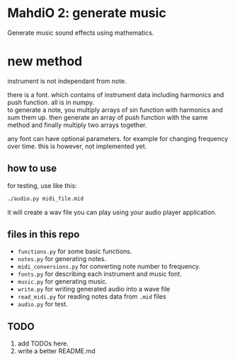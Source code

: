 # MahdiO 2: generate music

Generate music sound effects using mathematics.



# new method

instrument is not independant from note.

there is a font. which contains of instrument data including harmonics and push function. all is in numpy.  
to generate a note, you multiply arrays of sin function with harmonics and sum them up. then generate an array of push function with the same method and finally multiply two arrays together.

any font can have optional parameters. for example for changing frequency over time. this is however, not implemented yet.

## how to use
for testing, use like this:

```bash
./audio.py midi_file.mid
```

it will create a wav file you can play using your audio player application.

## files in this repo

* `functions.py` for some basic functions.
* `notes.py` for generating notes.
* `midi_conversions.py` for converting note number to frequency.
* `fonts.py` for describing each instrument and music font.
* `music.py` for generating music.
* `write.py` for writing generated audio into a wave file
* `read_midi.py` for reading notes data from `.mid` files
* `audio.py` for test.
## TODO

1. add TODOs here.
2. write a better README.md